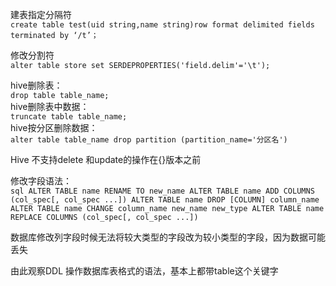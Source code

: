 建表指定分隔符  
`create table test(uid string,name string)row format delimited fields terminated by ‘/t’；`

修改分割符  
`alter table store set SERDEPROPERTIES('field.delim'='\t');`


hive删除表：  
`drop table table_name;`  
hive删除表中数据：  
`truncate table table_name;`  
hive按分区删除数据：  
`alter table table_name drop partition (partition_name='分区名')`  

Hive 不支持delete 和update的操作在{}版本之前

修改字段语法：  
    ```sql
    ALTER TABLE name RENAME TO new_name
    ALTER TABLE name ADD COLUMNS (col_spec[, col_spec ...])
    ALTER TABLE name DROP [COLUMN] column_name
    ALTER TABLE name CHANGE column_name new_name new_type
    ALTER TABLE name REPLACE COLUMNS (col_spec[, col_spec ...])
    ```

数据库修改列字段时候无法将较大类型的字段改为较小类型的字段，因为数据可能丢失

由此观察DDL 操作数据库表格式的语法，基本上都带table这个关键字